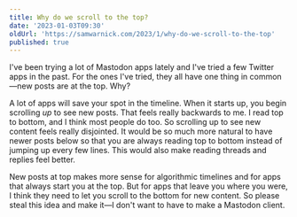 ```yaml
---
title: Why do we scroll to the top?
date: '2023-01-03T09:30'
oldUrl: 'https://samwarnick.com/2023/1/why-do-we-scroll-to-the-top'
published: true
---
```


I've been trying a lot of Mastodon apps lately and I've tried a few Twitter apps in the past. For the ones I've tried, they all have one thing in common—new posts are at the top. Why?

A lot of apps will save your spot in the timeline. When it starts up, you begin scrolling _up_ to see new posts. That feels really backwards to me. I read top to bottom, and I think most people do too. So scrolling up to see new content feels really disjointed. It would be so much more natural to have newer posts below so that you are always reading top to bottom instead of jumping up every few lines. This would also make reading threads and replies feel better.

New posts at top makes more sense for algorithmic timelines and for apps that always start you at the top. But for apps that leave you where you were, I think they need to let you scroll to the bottom for new content. So please steal this idea and make it—I don't want to have to make a Mastodon client.
